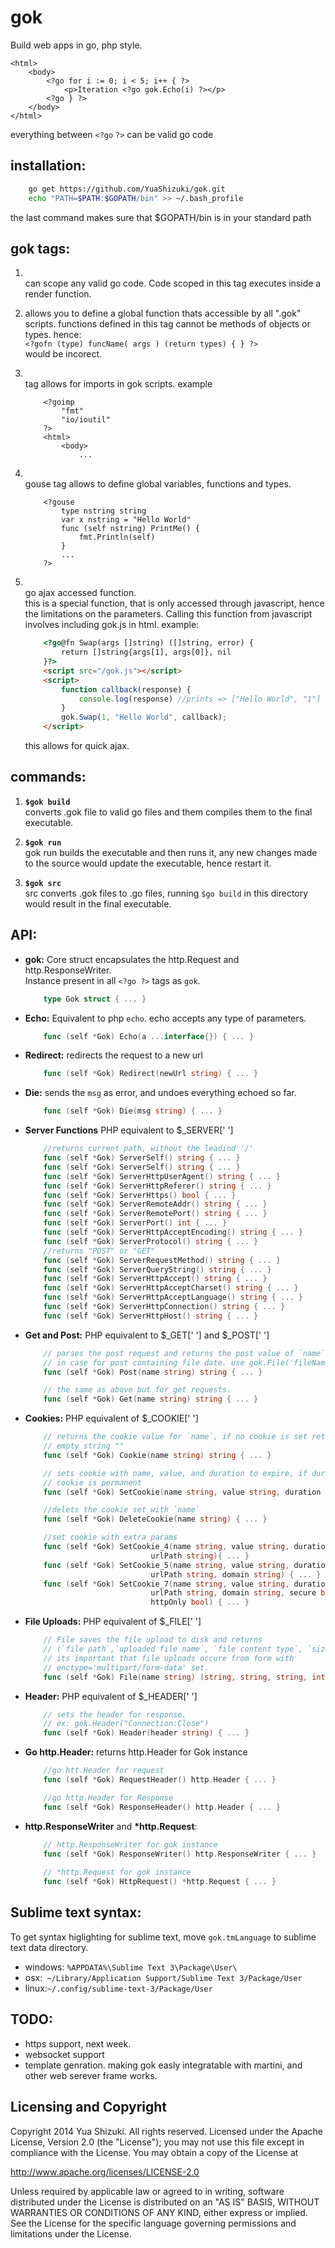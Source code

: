 gok
===
Build web apps in go, php style.
```text
<html>
	<body>
		<?go for i := 0; i < 5; i++ { ?>
			<p>Iteration <?go gok.Echo(i) ?></p>
		<?go } ?>
	</body>
</html>
```
everything between `<?go` `?>` can be valid go code

installation:
-------------
```bash
	go get https://github.com/YuaShizuki/gok.git
	echo "PATH=$PATH:$GOPATH/bin" >> ~/.bash_profile
```
the last command makes sure that $GOPATH/bin is in your standard path

gok tags:
---------
1.	**<?go ?>**  
	can scope any valid go code. Code scoped in this tag 
	executes inside a render function. 

2.	**<?gofn funcName( args ) ( return types ) { go code }?>** 
	allows you to define a global function thats accessible by all ".gok" scripts.
	functions defined in this tag cannot be methods of objects or types.
	hence:    	
	`<?gofn (type) funcName( args ) (return types) { } ?>`   
	would be incorect.

3. **<?goimp ?>**   
	tag allows for imports in gok scripts. example   
	```text
		<?goimp 
			"fmt"
			"io/ioutil"
		?>
		<html>
			<body>
				...
	```
4. **<?gouse ?>**    
	gouse tag allows to define global variables, functions and types. 

	```text
		<?gouse
			type nstring string 
			var x nstring = "Hello World"
			func (self nstring) PrintMe() { 
				fmt.Println(self)
			}
			...
		?>    
	```
5. **<?go@fn funcName(args []string) ([]string, error) { go code } ?>**      
	go ajax accessed function.      
	this is a special function, that is only accessed through javascript, hence the limitations
	on the parameters. Calling this function from javascript involves including gok.js in html.
	example:

	```html
		<?go@fn Swap(args []string) ([]string, error) {
			return []string{args[1], args[0]}, nil
		}?>
		<script src="/gok.js"></script>
		<script>
			function callback(response) {
				console.log(response) //prints => ["Hello World", "1"]
			}
			gok.Swap(1, "Hello World", callback);
		</script>
	```    
	this allows for quick ajax.

commands:
---------
1. **`$gok build`**   
	converts .gok file to valid go files and them compiles them to the final executable.

2. **`$gok run`**    
	gok run builds the executable and then runs it, any new changes made to the source
	would update the executable, hence restart it.

3. **`$gok src`**    
	src converts .gok files to .go files, running `$go build` in this directory
	would result in the final executable.

API:
----
*	__gok:__ Core struct encapsulates the http.Request and http.ResponseWriter.     
	Instance present in all `<?go ?>` tags as `gok`.    
	```go
		type Gok struct { ... }
	```    

*	__Echo:__ Equivalent to php `echo`. echo accepts any type of parameters.
	```go
		func (self *Gok) Echo(a ...interface{}) { ... }
	```
*	__Redirect:__ redirects the request to a new url    

	```go
		func (self *Gok) Redirect(newUrl string) { ... }
	```
*	__Die:__ sends the `msg` as error, and undoes everything echoed so far.

	```go
		func (self *Gok) Die(msg string) { ... }
	```
*	__Server Functions__ PHP equivalent to $_SERVER[' ']
    
    ```go
        //returns current path, without the leadind '/'
		func (self *Gok) ServerSelf() string { ... }
		func (self *Gok) ServerSelf() string { ... }
		func (self *Gok) ServerHttpUserAgent() string { ... }
		func (self *Gok) ServerHttpReferer() string { ... }
		func (self *Gok) ServerHttps() bool { ... }
		func (self *Gok) ServerRemoteAddr() string { ... }
        func (self *Gok) ServerRemotePort() string { ... }
        func (self *Gok) ServerPort() int { ... }
        func (self *Gok) ServerHttpAcceptEncoding() string { ... }
        func (self *Gok) ServerProtocol() string { ... }
        //returns "POST" or "GET"
        func (self *Gok) ServerRequestMethod() string { ... }
        func (self *Gok) ServerQueryString() string { ... }
        func (self *Gok) ServerHttpAccept() string { ... }
        func (self *Gok) ServerHttpAcceptCharset() string { ... }
        func (self *Gok) ServerHttpAcceptLanguage() string { ... }
        func (self *Gok) ServerHttpConnection() string { ... }
        func (self *Gok) ServerHttpHost() string { ... }
    ```
*	__Get and Post:__ PHP equivalent to $_GET[' '] and $_POST[' ']

	```go
		// parses the post request and returns the post value of `name`,
		// in case for post containing file date. use gok.File('fileName')
		func (self *Gok) Post(name string) string { ... }

		// the same as above but for get requests.
		func (self *Gok) Get(name string) string { ... }
	```

*	__Cookies:__ PHP equivalent of $_COOKIE[' ']
	
	```go
		// returns the cookie value for `name`, if no cookie is set returns an
		// empty string ""
		func (self *Gok) Cookie(name string) string { ... }

		// sets cookie with name, value, and duration to expire, if duration is 0
		// cookie is permanent
		func (self *Gok) SetCookie(name string, value string, duration int64) { ... }

		//delets the cookie set with `name`
		func (self *Gok) DeleteCookie(name string) { ... }

		//set cookie with extra params
		func (self *Gok) SetCookie_4(name string, value string, duration int64,
                                urlPath string){ ... }
        func (self *Gok) SetCookie_5(name string, value string, duration int64,
                                urlPath string, domain string) { ... }
        func (self *Gok) SetCookie_7(name string, value string, duration int64,
                                urlPath string, domain string, secure bool,
                                httpOnly bool) { ... }
	```

*	__File Uploads:__ PHP equivalent of $_FILE[' ']

	```go
		// File saves the file upload to disk and returns 
		// (`file path`,`uploaded file name`, `file content type`, `size`).
		// its important that file uploads occure from form with 
		// enctype='multipart/form-data' set.
		func (self *Gok) File(name string) (string, string, string, int64) { ... }
	```

*	__Header:__ PHP equivalent of $_HEADER[' ']

	```go
		// sets the header for response.	
		// ex: gok.Header("Connection:Close")
		func (self *Gok) Header(header string) { ... }
	```

*	__Go http.Header:__ returns http.Header for Gok instance

	```go
		//go htt.Header for request
		func (self *Gok) RequestHeader() http.Header { ... }

		//go http.Header for Response
		func (self *Gok) ResponseHeader() http.Header { ... }
	``` 

*	__http.ResponseWriter__ and __*http.Request__:

	```go
		// http.ResponseWriter for gok instance
		func (self *Gok) ResponseWriter() http.ResponseWriter { ... }
		
		// *http.Request for gok instance
		func (self *Gok) HttpRequest() *http.Request { ... }
	```

Sublime text syntax:
--------------------
To get syntax higlighting for sublime text, move `gok.tmLanguage` to sublime text data directory.     
*	windows: `%APPDATA%\Sublime Text 3\Package\User\`    
*	osx:` ~/Library/Application Support/Sublime Text 3/Package/User`     
*	linux:`~/.config/sublime-text-3/Package/User`


TODO:
----
*   https support, next week.
*   websocket support
*   template genration. making gok easly integratable with martini, and other web serever frame works.

Licensing and Copyright
-----------------------
Copyright 2014 Yua Shizuki. All rights reserved.
Licensed under the Apache License, Version 2.0 (the "License");
you may not use this file except in compliance with the License.
You may obtain a copy of the License at

http://www.apache.org/licenses/LICENSE-2.0

Unless required by applicable law or agreed to in writing, software 
distributed under the License is distributed on an "AS IS" BASIS,
WITHOUT WARRANTIES OR CONDITIONS OF ANY KIND, either express or implied.
See the License for the specific language governing permissions and
limitations under the License.
    
